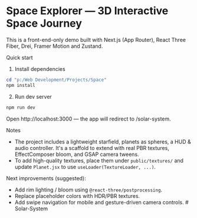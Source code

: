 # Space Explorer — 3D Interactive Space Journey

This is a front-end-only demo built with Next.js (App Router), React Three Fiber, Drei, Framer Motion and Zustand.

Quick start

1. Install dependencies

```powershell
cd "p:/Web Development/Projects/Space"
npm install
```

2. Run dev server

```powershell
npm run dev
```

Open http://localhost:3000 — the app will redirect to /solar-system.

Notes

- The project includes a lightweight starfield, planets as spheres, a HUD & audio controller. It's a scaffold to extend with real PBR textures, EffectComposer bloom, and GSAP camera tweens.
- To add high-quality textures, place them under `public/textures/` and update `Planet.jsx` to use `useLoader(TextureLoader, ...)`.

Next improvements (suggested):

- Add rim lighting / bloom using `@react-three/postprocessing`.
- Replace placeholder colors with HDR/PBR textures.
- Add swipe navigation for mobile and gesture-driven camera controls.
#   S o l a r - S y s t e m  
 